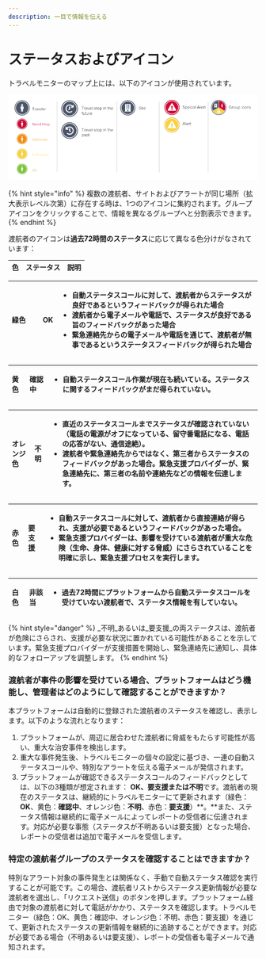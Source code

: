 ```yaml
---
description: 一目で情報を伝える
---
```


# ステータスおよびアイコン

トラベルモニターのマップ上には、以下のアイコンが使用されています。

![](../../.gitbook/assets/travelmonitoricons.png)

{% hint style="info" %}
複数の渡航者、サイトおよびアラートが同じ場所（拡大表示レベル次第）に存在する時は、1つのアイコンに集約されます。グループアイコンをクリックすることで、情報を異なるグループへと分割表示できます。
{% endhint %}

渡航者のアイコンは**過去72時間のステータス**に応じて異なる色分けがなされています：

| 色 | ステータス | 説明 |
| :--- | :--- | :--- |


<table>
  <thead>
    <tr>
      <th style="text-align:left">&#x7DD1;&#x8272;&#x3000;&#x3000;</th>
      <th style="text-align:left">OK</th>
      <th style="text-align:left">
        <ul>
          <li>&#x81EA;&#x52D5;&#x30B9;&#x30C6;&#x30FC;&#x30BF;&#x30B9;&#x30B3;&#x30FC;&#x30EB;&#x306B;&#x5BFE;&#x3057;&#x3066;&#x3001;&#x6E21;&#x822A;&#x8005;&#x304B;&#x3089;&#x30B9;&#x30C6;&#x30FC;&#x30BF;&#x30B9;&#x304C;&#x826F;&#x597D;&#x3067;&#x3042;&#x308B;&#x3068;&#x3044;&#x3046;&#x30D5;&#x30A3;&#x30FC;&#x30C9;&#x30D0;&#x30C3;&#x30AF;&#x304C;&#x5F97;&#x3089;&#x308C;&#x305F;&#x5834;&#x5408;</li>
          <li>&#x6E21;&#x822A;&#x8005;&#x304B;&#x3089;&#x96FB;&#x5B50;&#x30E1;&#x30FC;&#x30EB;&#x3084;&#x96FB;&#x8A71;&#x3067;&#x3001;&#x30B9;&#x30C6;&#x30FC;&#x30BF;&#x30B9;&#x304C;&#x826F;&#x597D;&#x3067;&#x3042;&#x308B;&#x65E8;&#x306E;&#x30D5;&#x30A3;&#x30FC;&#x30C9;&#x30D0;&#x30C3;&#x30AF;&#x304C;&#x3042;&#x3063;&#x305F;&#x5834;&#x5408;</li>
          <li>&#x7DCA;&#x6025;&#x9023;&#x7D61;&#x5148;&#x304B;&#x3089;&#x306E;&#x96FB;&#x5B50;&#x30E1;&#x30FC;&#x30EB;&#x3084;&#x96FB;&#x8A71;&#x3092;&#x901A;&#x3058;&#x3066;&#x3001;&#x6E21;&#x822A;&#x8005;&#x304C;&#x7121;&#x4E8B;&#x3067;&#x3042;&#x308B;&#x3068;&#x3044;&#x3046;&#x30B9;&#x30C6;&#x30FC;&#x30BF;&#x30B9;&#x30D5;&#x30A3;&#x30FC;&#x30C9;&#x30D0;&#x30C3;&#x30AF;&#x304C;&#x5F97;&#x3089;&#x308C;&#x305F;&#x5834;&#x5408;</li>
        </ul>
      </th>
    </tr>
  </thead>
  <tbody></tbody>
</table><table>
  <thead>
    <tr>
      <th style="text-align:left">&#x9EC4;&#x8272;</th>
      <th style="text-align:left"><b>&#x78BA;&#x8A8D;&#x4E2D;</b>
      </th>
      <th style="text-align:left">
        <ul>
          <li>&#x81EA;&#x52D5;&#x30B9;&#x30C6;&#x30FC;&#x30BF;&#x30B9;&#x30B3;&#x30FC;&#x30EB;&#x4F5C;&#x696D;&#x304C;&#x73FE;&#x5728;&#x3082;&#x7D9A;&#x3044;&#x3066;&#x3044;&#x308B;&#x3002;&#x30B9;&#x30C6;&#x30FC;&#x30BF;&#x30B9;&#x306B;&#x95A2;&#x3059;&#x308B;&#x30D5;&#x30A3;&#x30FC;&#x30C9;&#x30D0;&#x30C3;&#x30AF;&#x304C;&#x307E;&#x3060;&#x5F97;&#x3089;&#x308C;&#x3066;&#x3044;&#x306A;&#x3044;&#x3002;</li>
        </ul>
      </th>
    </tr>
  </thead>
  <tbody></tbody>
</table><table>
  <thead>
    <tr>
      <th style="text-align:left">&#x30AA;&#x30EC;&#x30F3;&#x30B8;&#x8272;</th>
      <th style="text-align:left"><b>&#x4E0D;&#x660E;  </b>
      </th>
      <th style="text-align:left">
        <ul>
          <li>&#x76F4;&#x8FD1;&#x306E;&#x30B9;&#x30C6;&#x30FC;&#x30BF;&#x30B9;&#x30B3;&#x30FC;&#x30EB;&#x307E;&#x3067;&#x30B9;&#x30C6;&#x30FC;&#x30BF;&#x30B9;&#x304C;&#x78BA;&#x8A8D;&#x3055;&#x308C;&#x3066;&#x3044;&#x306A;&#x3044;&#xFF08;&#x96FB;&#x8A71;&#x306E;&#x96FB;&#x6E90;&#x304C;&#x30AA;&#x30D5;&#x306B;&#x306A;&#x3063;&#x3066;&#x3044;&#x308B;&#x3001;&#x7559;&#x5B88;&#x756A;&#x96FB;&#x8A71;&#x306B;&#x306A;&#x308B;&#x3001;&#x96FB;&#x8A71;&#x306E;&#x5FDC;&#x7B54;&#x304C;&#x306A;&#x3044;&#x3001;&#x901A;&#x4FE1;&#x9014;&#x7D76;&#xFF09;&#x3002;</li>
          <li>&#x6E21;&#x822A;&#x8005;&#x3084;&#x7DCA;&#x6025;&#x9023;&#x7D61;&#x5148;&#x304B;&#x3089;&#x3067;&#x306F;&#x306A;&#x304F;&#x3001;&#x7B2C;&#x4E09;&#x8005;&#x304B;&#x3089;&#x30B9;&#x30C6;&#x30FC;&#x30BF;&#x30B9;&#x306E;&#x30D5;&#x30A3;&#x30FC;&#x30C9;&#x30D0;&#x30C3;&#x30AF;&#x304C;&#x3042;&#x3063;&#x305F;&#x5834;&#x5408;&#x3002;&#x7DCA;&#x6025;&#x652F;&#x63F4;&#x30D7;&#x30ED;&#x30D0;&#x30A4;&#x30C0;&#x30FC;&#x304C;&#x3001;&#x7DCA;&#x6025;&#x9023;&#x7D61;&#x5148;&#x306B;&#x3001;&#x7B2C;&#x4E09;&#x8005;&#x306E;&#x540D;&#x524D;&#x3084;&#x9023;&#x7D61;&#x5148;&#x306A;&#x3069;&#x306E;&#x60C5;&#x5831;&#x3092;&#x4F1D;&#x9054;&#x3057;&#x307E;&#x3059;&#x3002;</li>
        </ul>
      </th>
    </tr>
  </thead>
  <tbody></tbody>
</table><table>
  <thead>
    <tr>
      <th style="text-align:left">&#x8D64;&#x8272;</th>
      <th style="text-align:left"><b>&#x8981;&#x652F;&#x63F4;</b>
      </th>
      <th style="text-align:left">
        <ul>
          <li>&#x81EA;&#x52D5;&#x30B9;&#x30C6;&#x30FC;&#x30BF;&#x30B9;&#x30B3;&#x30FC;&#x30EB;&#x306B;&#x5BFE;&#x3057;&#x3066;&#x3001;&#x6E21;&#x822A;&#x8005;&#x304B;&#x3089;&#x76F4;&#x63A5;&#x9023;&#x7D61;&#x304C;&#x5F97;&#x3089;&#x308C;&#x3001;&#x652F;&#x63F4;&#x304C;&#x5FC5;&#x8981;&#x3067;&#x3042;&#x308B;&#x3068;&#x3044;&#x3046;&#x30D5;&#x30A3;&#x30FC;&#x30C9;&#x30D0;&#x30C3;&#x30AF;&#x304C;&#x3042;&#x3063;&#x305F;&#x5834;&#x5408;&#x3002;</li>
          <li>&#x7DCA;&#x6025;&#x652F;&#x63F4;&#x30D7;&#x30ED;&#x30D0;&#x30A4;&#x30C0;&#x30FC;&#x306F;&#x3001;&#x5F71;&#x97FF;&#x3092;&#x53D7;&#x3051;&#x3066;&#x3044;&#x308B;&#x6E21;&#x822A;&#x8005;&#x304C;&#x91CD;&#x5927;&#x306A;&#x5371;&#x967A;&#xFF08;&#x751F;&#x547D;&#x3001;&#x8EAB;&#x4F53;&#x3001;&#x5065;&#x5EB7;&#x306B;&#x5BFE;&#x3059;&#x308B;&#x8105;&#x5A01;&#xFF09;&#x306B;&#x3055;&#x3089;&#x3055;&#x308C;&#x3066;&#x3044;&#x308B;&#x3053;&#x3068;&#x3092;&#x660E;&#x78BA;&#x306B;&#x793A;&#x3057;&#x3001;&#x7DCA;&#x6025;&#x652F;&#x63F4;&#x30D7;&#x30ED;&#x30BB;&#x30B9;&#x3092;&#x5B9F;&#x884C;&#x3057;&#x307E;&#x3059;&#x3002;</li>
        </ul>
      </th>
    </tr>
  </thead>
  <tbody></tbody>
</table><table>
  <thead>
    <tr>
      <th style="text-align:left">&#x767D;&#x8272;</th>
      <th style="text-align:left"><b>&#x975E;&#x8A72;&#x5F53;</b>
      </th>
      <th style="text-align:left">
        <ul>
          <li>&#x904E;&#x53BB;72&#x6642;&#x9593;&#x306B;&#x30D7;&#x30E9;&#x30C3;&#x30C8;&#x30D5;&#x30A9;&#x30FC;&#x30E0;&#x304B;&#x3089;&#x81EA;&#x52D5;&#x30B9;&#x30C6;&#x30FC;&#x30BF;&#x30B9;&#x30B3;&#x30FC;&#x30EB;&#x3092;&#x53D7;&#x3051;&#x3066;&#x3044;&#x306A;&#x3044;&#x6E21;&#x822A;&#x8005;&#x3067;&#x3001;&#x30B9;&#x30C6;&#x30FC;&#x30BF;&#x30B9;&#x60C5;&#x5831;&#x3092;&#x6709;&#x3057;&#x3066;&#x3044;&#x306A;&#x3044;&#x3002;</li>
        </ul>
      </th>
    </tr>
  </thead>
  <tbody></tbody>
</table>{% hint style="danger" %}
_不明_あるいは_要支援_の両ステータスは、渡航者が危険にさらされ、支援が必要な状況に置かれている可能性があることを示しています。緊急支援プロバイダーが支援措置を開始し、緊急連絡先に通知し、具体的なフォローアップを調整します。
{% endhint %}

### **渡航者が事件の影響を受けている場合、プラットフォームはどう機能し、管理者はどのようにして確認することができますか？**

本プラットフォームは自動的に登録された渡航者のステータスを確認し、表示します。以下のような流れとなります：

1. プラットフォームが、周辺に居合わせた渡航者に脅威をもたらす可能性が高い、重大な治安事件を検出します。
2. 重大な事件発生後、トラベルモニターの個々の設定に基づき、一連の自動ステータスコールや、特別なアラートを伝える電子メールが発信されます。
3. プラットフォームが確認できるステータスコールのフィードバックとしては、以下の3種類が想定されます： **OK、要支援または不明**です。渡航者の現在のステータスは、継続的にトラベルモニターにて更新されます（緑色：**OK**、黄色：**確認中**、オレンジ色：**不明**、赤色：**要支援**）**。**また、ステータス情報は継続的に電子メールによってレポートの受信者に伝達されます。対応が必要な事態（ステータスが不明あるいは要支援）となった場合、レポートの受信者は追加で電子メールを受信します。

### 特定の渡航者グループのステータスを確認することはできますか？

特別なアラート対象の事件発生とは関係なく、手動で自動ステータス確認を実行することが可能です。この場合、渡航者リストからステータス更新情報が必要な渡航者を選出し、「リクエスト送信」のボタンを押します。プラットフォーム経由で対象の渡航者に対して電話がかかり、ステータスを確認します。トラベルモニター（緑色：OK、黄色：確認中、オレンジ色：不明、赤色：要支援）を通じて、更新されたステータスの更新情報を継続的に追跡することができます。対応が必要である場合（不明あるいは要支援）、レポートの受信者も電子メールで通知されます。

